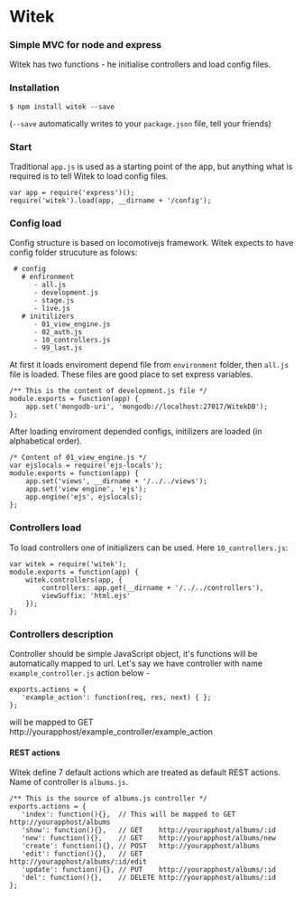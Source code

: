 Witek
=====

### Simple MVC for node and express

Witek has two functions - he initialise controllers and load config files.

### Installation

    $ npm install witek --save

(`--save` automatically writes to your `package.json` file, tell your friends)

### Start

Traditional `app.js` is used as a starting point of the app, but anything what is required is to tell Witek to load config files.

    var app = require('express')();
    require('witek').load(app, __dirname + '/config');

### Config load

Config structure is based on locomotivejs framework. Witek expects to have config folder strucuture as folows:

     # config
       # enfironment
          - all.js
          - development.js
          - stage.js
          - live.js
       # initilizers
          - 01_view_engine.js
          - 02_auth.js
          - 10_controllers.js
          - 99_last.js

At first it loads enviroment depend file from `environment` folder, then `all.js` file is loaded. These files are good place to set express variables.

    /** This is the content of development.js file */
    module.exports = function(app) {
        app.set('mongodb-uri', 'mongodb://localhost:27017/WitekDB');       
    };
    
After loading enviroment depended configs, initilizers are loaded (in alphabetical order).

    /* Content of 01_view_engine.js */
    var ejslocals = require('ejs-locals');
    module.exports = function(app) {
        app.set('views', __dirname + '/../../views');
        app.set('view engine', 'ejs');
        app.engine('ejs', ejslocals);
    };
    
### Controllers load

To load controllers one of initializers can be used. Here `10_controllers.js`:

    var witek = require('witek');
    module.exports = function(app) {
        witek.controllers(app, {
            controllers: app.get(__dirname + '/../../controllers'),
            viewSuffix: 'html.ejs'
        });
    };
    
    
### Controllers description

Controller should be simple JavaScript object, it's functions will be automatically mapped to url. Let's say we have controller with name `example_controller.js` action below - 

    exports.actions = {
       'example_action': function(req, res, next) { }; 
    };
    
will be mapped to GET http://yourapphost/example_controller/example_action

#### REST actions

Witek define 7 default actions which are treated as default REST actions. Name of controller is `albums.js`.

    /** This is the source of albums.js controller */
    exports.actions = {
       'index': function(){},  // This will be mapped to GET http://yourapphost/albums
       'show': function(){},   // GET    http://yourapphost/albums/:id
       'new': function(){},    // GET    http://yourapphost/albums/new
       'create': function(){}, // POST   http://yourapphost/albums
       'edit': function(){},   // GET    http://yourapphost/albums/:id/edit
       'update': function(){}, // PUT    http://yourapphost/albums/:id
       'del': function(){},    // DELETE http://yourapphost/albums/:id
    };



